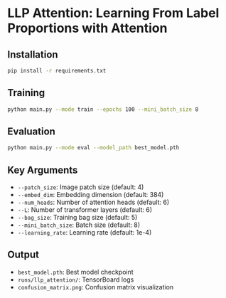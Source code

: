# LLP Attention: Learning From Label Proportions with Attention

## Installation

```bash
pip install -r requirements.txt
```

## Training

```bash
python main.py --mode train --epochs 100 --mini_batch_size 8
```

## Evaluation

```bash
python main.py --mode eval --model_path best_model.pth
```

## Key Arguments

- `--patch_size`: Image patch size (default: 4)
- `--embed_dim`: Embedding dimension (default: 384)
- `--num_heads`: Number of attention heads (default: 6)
- `--L`: Number of transformer layers (default: 6)
- `--bag_size`: Training bag size (default: 5)
- `--mini_batch_size`: Batch size (default: 8)
- `--learning_rate`: Learning rate (default: 1e-4)

## Output

- `best_model.pth`: Best model checkpoint
- `runs/llp_attention/`: TensorBoard logs
- `confusion_matrix.png`: Confusion matrix visualization